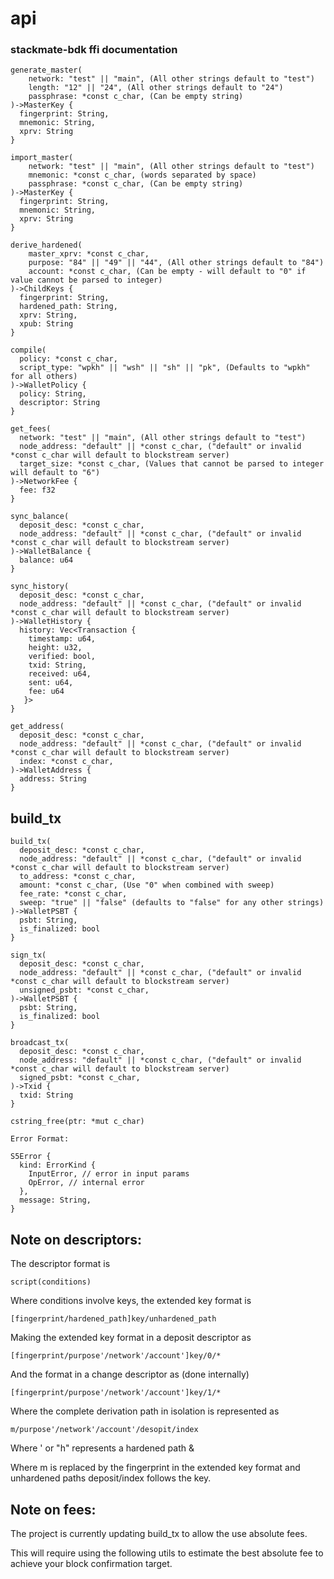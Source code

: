 # api
### stackmate-bdk ffi documentation

```
generate_master(
    network: "test" || "main", (All other strings default to "test")
    length: "12" || "24", (All other strings default to "24")
    passphrase: *const c_char, (Can be empty string)
)->MasterKey {
  fingerprint: String,
  mnemonic: String,
  xprv: String
}
```

```
import_master(
    network: "test" || "main", (All other strings default to "test")
    mnemonic: *const c_char, (words separated by space)
    passphrase: *const c_char, (Can be empty string)
)->MasterKey {
  fingerprint: String,
  mnemonic: String,
  xprv: String
}
```

```
derive_hardened(
    master_xprv: *const c_char,
    purpose: "84" || "49" || "44", (All other strings default to "84")
    account: *const c_char, (Can be empty - will default to "0" if value cannot be parsed to integer)
)->ChildKeys {
  fingerprint: String,
  hardened_path: String,
  xprv: String,
  xpub: String
}
```

```
compile(
  policy: *const c_char, 
  script_type: "wpkh" || "wsh" || "sh" || "pk", (Defaults to "wpkh" for all others)
)->WalletPolicy {
  policy: String,
  descriptor: String
}

```

```
get_fees(
  network: "test" || "main", (All other strings default to "test")
  node_address: "default" || *const c_char, ("default" or invalid *const c_char will default to blockstream server)
  target_size: *const c_char, (Values that cannot be parsed to integer will default to "6")
)->NetworkFee {
  fee: f32
}
```

```
sync_balance(
  deposit_desc: *const c_char,
  node_address: "default" || *const c_char, ("default" or invalid *const c_char will default to blockstream server)
)->WalletBalance {
  balance: u64
}
```

```
sync_history(
  deposit_desc: *const c_char,
  node_address: "default" || *const c_char, ("default" or invalid *const c_char will default to blockstream server)
)->WalletHistory {
  history: Vec<Transaction {
    timestamp: u64,
    height: u32,
    verified: bool,
    txid: String,
    received: u64,
    sent: u64,
    fee: u64
   }>
}

```

```
get_address(
  deposit_desc: *const c_char,
  node_address: "default" || *const c_char, ("default" or invalid *const c_char will default to blockstream server)
  index: *const c_char,
)->WalletAddress {
  address: String
}
```

## build_tx



```
build_tx(
  deposit_desc: *const c_char,
  node_address: "default" || *const c_char, ("default" or invalid *const c_char will default to blockstream server)
  to_address: *const c_char,
  amount: *const c_char, (Use "0" when combined with sweep)
  fee_rate: *const c_char,
  sweep: "true" || "false" (defaults to "false" for any other strings)
)->WalletPSBT {
  psbt: String,
  is_finalized: bool
}
```

```
sign_tx(
  deposit_desc: *const c_char,
  node_address: "default" || *const c_char, ("default" or invalid *const c_char will default to blockstream server)
  unsigned_psbt: *const c_char,
)->WalletPSBT {
  psbt: String,
  is_finalized: bool
}
```

```
broadcast_tx(
  deposit_desc: *const c_char,
  node_address: "default" || *const c_char, ("default" or invalid *const c_char will default to blockstream server)
  signed_psbt: *const c_char,
)->Txid {
  txid: String
}
```

```
cstring_free(ptr: *mut c_char)

```

```
Error Format:

S5Error {
  kind: ErrorKind {
    InputError, // error in input params
    OpError, // internal error
  },
  message: String,
}

```

## Note on descriptors:

The descriptor format is
```
script(conditions)
```

Where conditions involve keys, the extended key format is

```
[fingerprint/hardened_path]key/unhardened_path
```

Making the extended key format in a deposit descriptor as

```
[fingerprint/purpose'/network'/account']key/0/*
```


And the format in a change descriptor as (done internally)

```
[fingerprint/purpose'/network'/account']key/1/*
```

Where the complete derivation path in isolation is represented as 

```
m/purpose'/network'/account'/desopit/index
```
Where ' or "h" represents a hardened path &

Where m is replaced by the fingerprint in the extended key format and unhardened paths deposit/index follows the key.

## Note on fees:

The project is currently updating build_tx to allow the use absolute fees. 

This will require using the following utils to estimate the best absolute fee to achieve your block confirmation target.

 